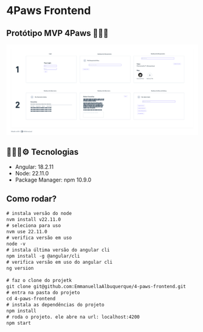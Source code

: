 # 4Paws Frontend

## Protótipo MVP 4Paws 🐾🐕‍🦺
![MVP4PawsFrontendAngular](MVP4PawsFrontendAngular.png)

##  👩🏽‍💻⚙️ Tecnologias 
- Angular: 18.2.11
- Node: 22.11.0
- Package Manager: npm 10.9.0

## Como rodar?
```shell
# instala versão do node
nvm install v22.11.0
# seleciona para uso
nvm use 22.11.0
# verifica versão em uso
node -v
# instala última versão do angular cli
npm install -g @angular/cli
# verifica versão em uso do angular cli
ng version

# faz o clone do projetk
git clone git@github.com:EmmanuellaAlbuquerque/4-paws-frontend.git
# entra na pasta do projeto
cd 4-paws-frontend
# instala as dependências do projeto 
npm install
# roda o projeto. ele abre na url: localhost:4200
npm start
```

